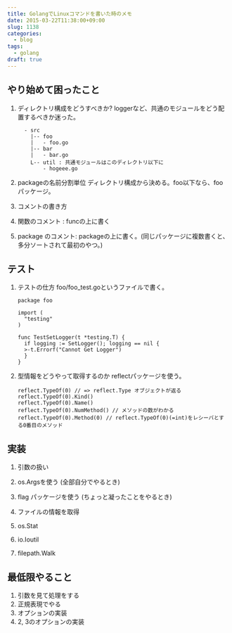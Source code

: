 ```yaml
---
title: GolangでLinuxコマンドを書いた時のメモ
date: 2015-03-22T11:38:00+09:00
slug: 1138
categories:
  - blog
tags:
  - golang
draft: true
---
```



## やり始めて困ったこと
1. ディレクトリ構成をどうすべきか?
  loggerなど、共通のモジュールをどう配置するべきか迷った。

      ```
        - src
          |-- foo
          |   - foo.go
          |-- bar
          |   - bar.go
          L-- util : 共通モジュールはこのディレクトリ以下に
              - hogeee.go
      ```

2. packageの名前分割単位
  ディレクトリ構成から決める。foo以下なら、fooパッケージ。

3. コメントの書き方
  1. 関数のコメント : funcの上に書く
  2. package のコメント: packageの上に書く。(同じパッケージに複数書くと、多分ソートされて最初のやつ。)

## テスト
1. テストの仕方
  foo/foo\_test.goというファイルで書く。

      ```
      package foo

      import (
        "testing"
      )

      func TestSetLogger(t *testing.T) {
        if logging := SetLogger(); logging == nil {
        >-t.Errorf("Cannot Get Logger")
        }
      }
      ```

1. 型情報をどうやって取得するのか
  reflectパッケージを使う。

      ```
      reflect.TypeOf(0) // => reflect.Type オブジェクトが返る
      reflect.TypeOf(0).Kind()
      reflect.TypeOf(0).Name()
      reflect.TypeOf(0).NumMethod() // メソッドの数がわかる
      reflect.TypeOf(0).Method(0) // reflect.TypeOf(0)(=int)をレシーバとする0番目のメソッド
      ```

## 実装
1. 引数の扱い

  1. os.Argsを使う (全部自分でやるとき)
  2. flag パッケージを使う (ちょっと凝ったことをやるとき)

2. ファイルの情報を取得
    
  1. os.Stat
  2. io.Ioutil
  3. filepath.Walk


## 最低限やること
1. 引数を見て処理をする
2. 正規表現でやる
3. オプションの実装
4. 2, 3のオプションの実装


